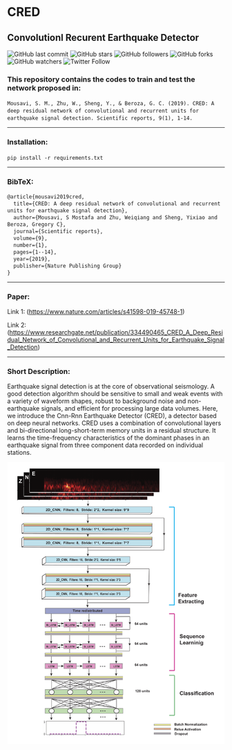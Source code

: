 # CRED   
## Convolutionl Recurent Earthquake Detector
![GitHub last commit](https://img.shields.io/github/last-commit/smousavi05/CRED?style=plastic)
![GitHub stars](https://img.shields.io/github/stars/smousavi05/CRED?style=social)
![GitHub followers](https://img.shields.io/github/followers/smousavi05?style=social)
![GitHub forks](https://img.shields.io/github/forks/smousavi05/CRED?style=social)
![GitHub watchers](https://img.shields.io/github/watchers/smousavi05/CRED?style=social)
![Twitter Follow](https://img.shields.io/twitter/follow/smousavi05?style=social)

### This repository contains the codes to train and test the network proposed in:             

`Mousavi, S. M., Zhu, W., Sheng, Y., & Beroza, G. C. (2019). CRED: A deep residual network of convolutional and recurrent units for earthquake signal detection. Scientific reports, 9(1), 1-14.`
      
------------------------------------------- 
### Installation:

   `pip install -r requirements.txt`
   
------------------------------------------- 
     
### BibTeX:
   
    @article{mousavi2019cred,
      title={CRED: A deep residual network of convolutional and recurrent units for earthquake signal detection},
      author={Mousavi, S Mostafa and Zhu, Weiqiang and Sheng, Yixiao and Beroza, Gregory C},
      journal={Scientific reports},
      volume={9},
      number={1},
      pages={1--14},
      year={2019},
      publisher={Nature Publishing Group}
    }

------------------------------------------- 

### Paper: 

Link 1:
(https://www.nature.com/articles/s41598-019-45748-1)

Link 2:
(https://www.researchgate.net/publication/334490465_CRED_A_Deep_Residual_Network_of_Convolutional_and_Recurrent_Units_for_Earthquake_Signal_Detection)

------------------------------------------- 

### Short Description:

Earthquake signal detection is at the core of observational seismology. A good detection algorithm should be sensitive to small and weak events with a variety of waveform shapes, robust to background noise and non-earthquake signals, and efficient for processing large data volumes. Here, we introduce the Cnn-Rnn Earthquake Detector (CRED), a detector based on deep neural networks. CRED uses a combination of convolutional layers and bi-directional long-short-term memory units in a residual structure. It learns the time-frequency characteristics of the dominant phases in an earthquake signal from three component data recorded on individual stations. 

![Network used for the discrimination](FIG_5.png)



   


